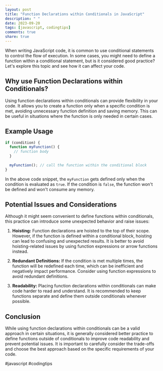 ```yaml
---
layout: post
title: "Function Declarations within Conditionals in JavaScript"
description: " "
date: 2023-09-20
tags: [javascript, codingtips]
comments: true
share: true
---
```


When writing JavaScript code, it is common to use conditional statements to control the flow of execution. In some cases, you might need to define a function within a conditional statement, but is it considered good practice? Let's explore this topic and see how it can affect your code.

## Why use Function Declarations within Conditionals?

Using function declarations within conditionals can provide flexibility in your code. It allows you to create a function only when a specific condition is met, avoiding unnecessary function definition and saving memory. This can be useful in situations where the function is only needed in certain cases.

## Example Usage

```javascript
if (condition) {
  function myFunction() {
    // function body
  }
  
  myFunction(); // call the function within the conditional block
}
```

In the above code snippet, the `myFunction` gets defined only when the condition is evaluated as `true`. If the condition is `false`, the function won't be defined and won't consume any memory.

## Potential Issues and Considerations

Although it might seem convenient to define functions within conditionals, this practice can introduce some unexpected behavior and raise issues:

1. **Hoisting:** Function declarations are hoisted to the top of their scope. However, if the function is defined within a conditional block, hoisting can lead to confusing and unexpected results. It is better to avoid hoisting-related issues by using function expressions or arrow functions instead.

2. **Redundant Definitions:** If the condition is met multiple times, the function will be redefined each time, which can be inefficient and negatively impact performance. Consider using function expressions to avoid redundant definitions.

3. **Readability:** Placing function declarations within conditionals can make code harder to read and understand. It is recommended to keep functions separate and define them outside conditionals whenever possible.

## Conclusion

While using function declarations within conditionals can be a valid approach in certain situations, it is generally considered better practice to define functions outside of conditionals to improve code readability and prevent potential issues. It is important to carefully consider the trade-offs and choose the best approach based on the specific requirements of your code.

#javascript #codingtips